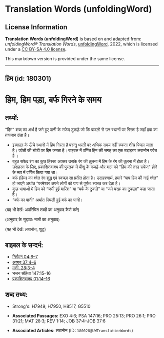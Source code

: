 # Translation Words (unfoldingWord)

## License Information

**Translation Words (unfoldingWord)** is based on and adapted from: _unfoldingWord® Translation Words_, [unfoldingWord](https://unfoldingword.org/utw), 2022, which is licensed under a [CC BY-SA 4.0 license](https://creativecommons.org/licenses/by-sa/4.0/legalcode.en).

This markdown version is provided under the same license.



--------------------------------

## हिम (id: 180301)

हिम, हिम पड़ा, बर्फ गिरने के समय
================================

तथ्यों:
-------

"हिम" शब्द का अर्थ है जमे हुए पानी के सफेद टुकड़े जो कि बादलों से उन स्थानों पर गिरता है जहाँ हवा का तापमान ठंडा है।

* इस्राएल के ऊँचे स्थानों में हिम गिरता है परन्तु धरती पर अधिक समय नहीं रुकता शीघ्र पिंघल जाता है। पर्वतों की चोटी पर हिम जमता है। बाइबल में वर्णित हिम की जगह का एक उदाहरण लबानोन पर्वत है ।
* बहुत सफेद रंग का कुछ हिस्सा अक्सर उसके रंग की तुलना में हिम के रंग की तुलना में होता है। उदाहरण के लिए, प्रकाशितवाक्य की पुस्तक में यीशु के कपड़े और बाल को "हिम की तरह सफेद" होने के रूप में वर्णित किया गया था।
* बर्फ (हिम) का श्वेत रंग शुद्ध एवं स्वच्छा सा प्रतीत होता है। उदाहरणार्थ, हमारे “पाप हिम की नाई श्वेत” हो जाएंगे अर्थात “परमेश्वर अपने लोगों को पाप से पूर्णतः स्वच्छ कर देता है।
* कुछ भाषाओं में हिम को “जमी हुई बारिश” या “बर्फ के टुकड़े” या “जमे बरफ़ का टुकड़ा” कहा जाता है।
* “बर्फ का पानी” अर्थात पिघली हुई बर्फ का पानी।

(यह भी देखें: अपरिचित शब्दों का अनुवाद कैसे करे)

(अनुवाद के सुझाव: नामों का अनुवाद)

(यह भी देखें: लबानोन, शुद्ध)

बाइबल के सन्दर्भ:
-----------------

* [निर्गमन 04:6–7](https://ref.ly/Exod4:6-Exod4:7)
* [अय्यूब 37:4–6](https://ref.ly/Job37:4-Job37:6)
* [मत्ती. 28:3–4](https://ref.ly/Matt28:3-Matt28:4)
* भजन संहिता 147:15–16
* [प्रकाशितवाक्य 01:14–16](https://ref.ly/Rev1:14-Rev1:16)

शब्द तथ्य:
----------

* Strong's: H7949, H7950, H8517, G5510

* **Associated Passages:** EXO 4:6; PSA 147:16; PRO 25:13; PRO 26:1; PRO 31:21; MAT 28:3; REV 1:14; JOB 37:4–JOB 37:6
* **Associated Articles:** लबानोन (ID: `180028@UWTranslationWords`)

